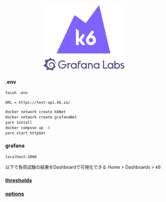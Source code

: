 <p align="center"><a href="https://k6.io/"><img src="assets/k6-logo-with-grafana.svg" alt="k6" width="258" height="210" /></a></p>

### .env
``` bash
tocuh .env
```

```
URL = https://test-api.k6.io/
```

``` bash
docker network create k6Net
docker network create grafanaNet
yarn install
docker compose up -d
yarn start httpGet
```


### grafana
``` bash
localhost:3000
```
以下で負荷試験の結果をDashboardで可視化できる
Home > Dashboards > k6

### [thresholds](https://k6.io/docs/using-k6/thresholds/)
### [options](https://k6.io/docs/using-k6/k6-options/how-to/)
